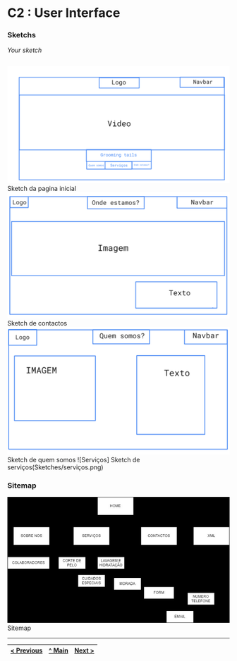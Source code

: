 # C2 : User Interface


### Sketchs

_Your sketch_

| | |
:---: | :---:
![Home Page](Sketches/Homepage.png) Sketch da pagina inicial ![Contactos](Sketches/ondestamos.png) Sketch de contactos ![Quem Somos](Sketches/QuemSomos.png)  Sketch de quem somos ![Serviços] Sketch de serviços(Sketches/serviços.png)


### Sitemap
![SiteMap](ficheiros/sitemap.jpg)  
Sitemap


---
[< Previous](c1.md) | [^ Main](../../../) | [Next >](c3.md)
:--- | :---: | ---: 
